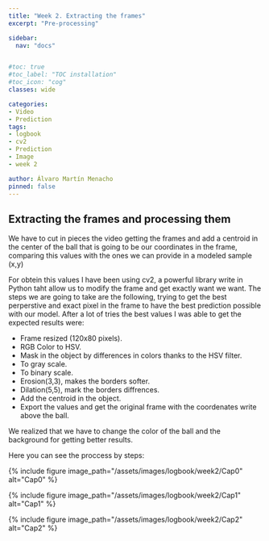 ```yaml
---
title: "Week 2. Extracting the frames"
excerpt: "Pre-processing"

sidebar:
  nav: "docs"


#toc: true
#toc_label: "TOC installation"
#toc_icon: "cog"
classes: wide

categories:
- Video
- Prediction
tags:
- logbook
- cv2
- Prediction
- Image
- week 2

author: Álvaro Martín Menacho
pinned: false
---
```


## Extracting the frames and processing them

We have to cut in pieces the video getting the frames and add a centroid in the center of the ball that is going to be our coordinates in the frame, comparing this values with the ones we can provide in a modeled sample (x,y)

For obtein this values I have been using cv2, a powerful library write in Python taht allow us to modify the frame and get exactly want we want. The steps we are going to take are the following, trying to get the best perperstive and exact pixel in the frame to have the best prediction possible with our model. After a lot of tries the best values I was able to get the expected results were:

- Frame resized (120x80 pixels).
- RGB Color to HSV.
- Mask in the object by differences in colors thanks to the HSV filter.
- To gray scale.
- To binary scale.
- Erosion(3,3), makes the borders softer.
- Dilation(5,5), mark the borders diffrences.
- Add the centroid in the object.
- Export the values and get the original frame with the coordenates write above the ball.


We realized that we have to change the color of the ball and the background for getting better results.


Here you can see the proccess by steps:

{% include figure image_path="/assets/images/logbook/week2/Cap0" alt="Cap0" %}

{% include figure image_path="/assets/images/logbook/week2/Cap1" alt="Cap1" %}

{% include figure image_path="/assets/images/logbook/week2/Cap2" alt="Cap2" %}
